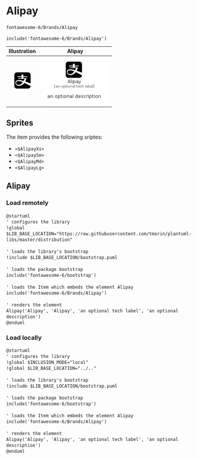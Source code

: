 # Alipay


```text
fontawesome-6/Brands/Alipay
```

```text
include('fontawesome-6/Brands/Alipay')
```



| Illustration | Alipay |
| :---: | :---: |
| ![illustration for Illustration](../../fontawesome-6/Brands/Alipay.png) | ![illustration for Alipay](../../fontawesome-6/Brands/Alipay.Local.png) |



## Sprites
The item provides the following sriptes:

- `<$AlipayXs>`
- `<$AlipaySm>`
- `<$AlipayMd>`
- `<$AlipayLg>`





## Alipay

### Load remotely
```plantuml
@startuml
' configures the library
!global $LIB_BASE_LOCATION="https://raw.githubusercontent.com/tmorin/plantuml-libs/master/distribution"

' loads the library's bootstrap
!include $LIB_BASE_LOCATION/bootstrap.puml

' loads the package bootstrap
include('fontawesome-6/bootstrap')

' loads the Item which embeds the element Alipay
include('fontawesome-6/Brands/Alipay')

' renders the element
Alipay('Alipay', 'Alipay', 'an optional tech label', 'an optional description')
@enduml
```

### Load locally
```plantuml
@startuml
' configures the library
!global $INCLUSION_MODE="local"
!global $LIB_BASE_LOCATION="../.."

' loads the library's bootstrap
!include $LIB_BASE_LOCATION/bootstrap.puml

' loads the package bootstrap
include('fontawesome-6/bootstrap')

' loads the Item which embeds the element Alipay
include('fontawesome-6/Brands/Alipay')

' renders the element
Alipay('Alipay', 'Alipay', 'an optional tech label', 'an optional description')
@enduml
```

